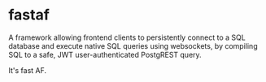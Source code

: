 # fastaf
A framework allowing frontend clients to persistently connect to a SQL database and execute native SQL queries using websockets, by compiling SQL to a safe, JWT user-authenticated PostgREST query.

It's fast AF.